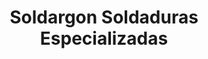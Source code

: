 ---
title: "Soldargon Soldaduras Especializadas"
url: /caracas/soldargon-soldaduras-especializadas/
shop: reparación de automóviles
---
